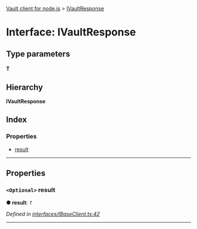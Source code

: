 [Vault client for node.js](../README.md) > [IVaultResponse](../interfaces/ivaultresponse.md)

# Interface: IVaultResponse

## Type parameters
#### T 
## Hierarchy

**IVaultResponse**

## Index

### Properties

* [result](ivaultresponse.md#result)

---

## Properties

<a id="result"></a>

### `<Optional>` result

**● result**: *`T`*

*Defined in [interfaces/IBaseClient.ts:42](https://github.com/theogravity/vault-client/blob/38077d0/src/interfaces/IBaseClient.ts#L42)*

___

